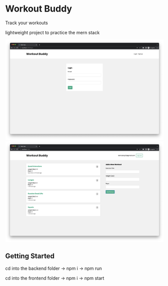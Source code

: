 <h1>Workout Buddy </h1>
<p> Track your workouts </p>
<p> lightweight project to practice the mern stack </p>

![splashpage](./splashpage.png)
![mainpage](./mainpage.png)


<h2>Getting Started </h2>
<p>cd into the backend folder -> npm i -> npm run  </p>
<p>cd into the frontend folder -> npm i -> npm start  </p>
